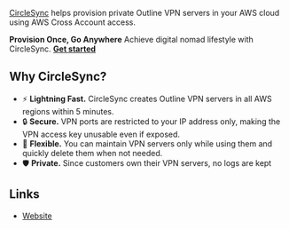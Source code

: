 [CircleSync](https://circlesync.dev) helps provision private Outline VPN servers in your AWS cloud using AWS Cross Account access.

**Provision Once, Go Anywhere** Achieve digital nomad lifestyle with CircleSync. **[Get started](https://circlesync.dev/get-started)**

## Why CircleSync?

- ⚡️ **Lightning Fast.** CircleSync creates Outline VPN servers in all AWS regions within 5 minutes.
- 🔒 **Secure.** VPN ports are restricted to your IP address only, making the VPN access key unusable even if exposed.
- 🎯 **Flexible.** You can maintain VPN servers only while using them and quickly delete them when not needed.
- 🛡️ **Private.** Since customers own their VPN servers, no logs are kept


## Links

- [Website](https://circlesync.dev)
